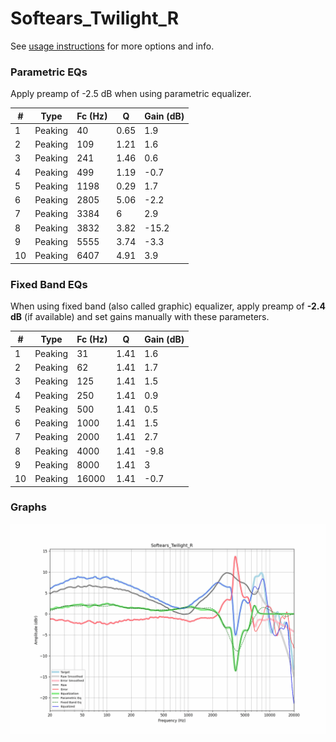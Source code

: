 # Softears_Twilight_R
See [usage instructions](https://github.com/jaakkopasanen/AutoEq#usage) for more options and info.

### Parametric EQs
Apply preamp of -2.5 dB when using parametric equalizer.

|   # | Type    |   Fc (Hz) |    Q |   Gain (dB) |
|-----|---------|-----------|------|-------------|
|   1 | Peaking |        40 | 0.65 |         1.9 |
|   2 | Peaking |       109 | 1.21 |         1.6 |
|   3 | Peaking |       241 | 1.46 |         0.6 |
|   4 | Peaking |       499 | 1.19 |        -0.7 |
|   5 | Peaking |      1198 | 0.29 |         1.7 |
|   6 | Peaking |      2805 | 5.06 |        -2.2 |
|   7 | Peaking |      3384 | 6    |         2.9 |
|   8 | Peaking |      3832 | 3.82 |       -15.2 |
|   9 | Peaking |      5555 | 3.74 |        -3.3 |
|  10 | Peaking |      6407 | 4.91 |         3.9 |

### Fixed Band EQs
When using fixed band (also called graphic) equalizer, apply preamp of **-2.4 dB** (if available) and set gains manually with these parameters.

|   # | Type    |   Fc (Hz) |    Q |   Gain (dB) |
|-----|---------|-----------|------|-------------|
|   1 | Peaking |        31 | 1.41 |         1.6 |
|   2 | Peaking |        62 | 1.41 |         1.7 |
|   3 | Peaking |       125 | 1.41 |         1.5 |
|   4 | Peaking |       250 | 1.41 |         0.9 |
|   5 | Peaking |       500 | 1.41 |         0.5 |
|   6 | Peaking |      1000 | 1.41 |         1.5 |
|   7 | Peaking |      2000 | 1.41 |         2.7 |
|   8 | Peaking |      4000 | 1.41 |        -9.8 |
|   9 | Peaking |      8000 | 1.41 |         3   |
|  10 | Peaking |     16000 | 1.41 |        -0.7 |

### Graphs
![](./Softears_Twilight_R.png)
